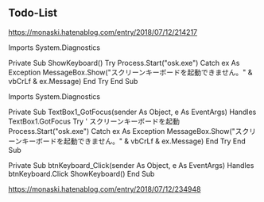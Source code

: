 ## Todo-List
https://monaski.hatenablog.com/entry/2018/07/12/214217


Imports System.Diagnostics

Private Sub ShowKeyboard()
    Try
        Process.Start("osk.exe")
    Catch ex As Exception
        MessageBox.Show("スクリーンキーボードを起動できません。" & vbCrLf & ex.Message)
    End Try
End Sub

Imports System.Diagnostics

Private Sub TextBox1_GotFocus(sender As Object, e As EventArgs) Handles TextBox1.GotFocus
    Try
        ' スクリーンキーボードを起動
        Process.Start("osk.exe")
    Catch ex As Exception
        MessageBox.Show("スクリーンキーボードを起動できません。" & vbCrLf & ex.Message)
    End Try
End Sub

Private Sub btnKeyboard_Click(sender As Object, e As EventArgs) Handles btnKeyboard.Click
    ShowKeyboard()
End Sub





https://monaski.hatenablog.com/entry/2018/07/12/234948